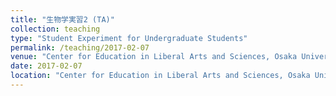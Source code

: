 ```yaml
---
title: "生物学実習2 (TA)"
collection: teaching
type: "Student Experiment for Undergraduate Students"
permalink: /teaching/2017-02-07
venue: "Center for Education in Liberal Arts and Sciences, Osaka University"
date: 2017-02-07
location: "Center for Education in Liberal Arts and Sciences, Osaka University"
---
```

